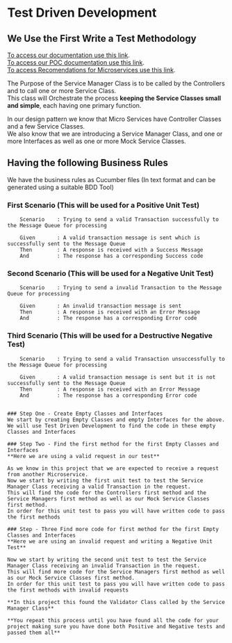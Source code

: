 # Test Driven Development

## We Use the First Write a Test Methodology

[To access our documentation use this link](https://github.com/nic0michael/RabbitMQProducerMicroservice/blob/master/DesignPattern.md).   
[To access our POC documentation use this link](https://github.com/nic0michael/RabbitMQProducerMicroservice/blob/master/POC.md).   
[To access  Recomendations for Microservices use this link](https://github.com/nic0michael/RabbitMQProducerMicroservice).   

The Purpose of the Service Manager Class is to be called by the Controllers and to call one or more Service Class.   
This class will Orchestrate the process **keeping the Service Classes small and simple**, each having one primary function.

In our design pattern we know that Micro Services have Controller Classes  and a few Service Classes.   
We also know that we are introducing a Service Manager Class, and one or more Interfaces as well as one or more Mock Service Classes.   


## Having the following Business Rules 

We have the business rules as Cucumber files (In text format and can be generated using a suitable BDD Tool)
### First Scenario (This will be used for a Positive Unit Test)
```
    Scenario    : Trying to send a valid Transaction successfully to the Message Queue for processing

    Given       : A valid transaction message is sent which is successfully sent to the Message Queue
    Then        : A response is received with a Success Message
    And         : The response has a corresponding Success code
```

###  Second Scenario (This will be used for a Negative Unit Test)
```
    Scenario    : Trying to send a invalid Transaction to the Message Queue for processing

    Given       : An invalid transaction message is sent
    Then        : A response is received with an Error Message
    And         : The response has a corresponding Error code
```

###  Third Scenario (This will be used for a Destructive Negative Test)
```
    Scenario    : Trying to send a valid Transaction unsuccessfully to the Message Queue for processing

    Given       : A valid transaction message is sent but it is not successfully sent to the Message Queue
    Then        : A response is received with an Error Message
    And         : The response has a corresponding Error code


### Step One - Create Empty Classes and Interfaces
We start by creating Empty Classes and empty Interfaces for the above.   
We will use Test Driven Development to find the code in these empty Classes and Interfaces 

### Step Two - Find the first method for the first Empty Classes and Interfaces 
**Here we are using a valid request in our test**

As we know in this project that we are expected to receive a request from another Microservice.   
Now we start by writing the first unit test to test the Service Manager Class receiving a valid Transaction in the request.     
This will find the code for the Controllers first method and the Service Managers first method as well as our Mock Service Classes first method.   
In order for this unit test to pass you will have written code to pass the first methods

### Step - Three Find more code for first method for the first Empty Classes and Interfaces 
**Here we are using an invalid request and writing a Negative Unit Test**

Now we start by writing the second unit test to test the Service Manager Class receiving an invalid Transaction in the request.   
This will find more code for the Service Managers first method as well as our Mock Service Classes first method.   
In order for this unit test to pass you will have written code to pass the first methods with invalid requests

**In this project this found the Validator Class called by the Service Manager Class**

**You repeat this process until you have found all the code for your project making sure you have done both Positive and Negative tests and passed them all**

```